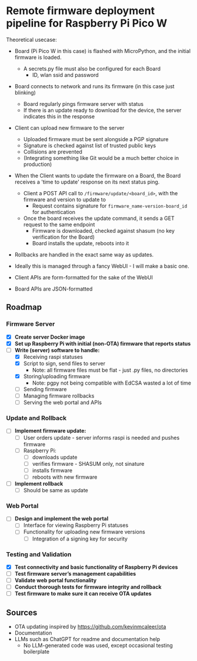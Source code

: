 # Remote firmware deployment pipeline for Raspberry Pi Pico W

Theoretical usecase:
- Board (Pi Pico W in this case) is flashed with MicroPython, and the initial firmware is loaded.
  - A secrets.py file must also be configured for each Board
    - ID, wlan ssid and password
- Board connects to network and runs its firmware (in this case just blinking)
  - Board regularly pings firmware server with status
  - If there is an update ready to download for the device,
    the server indicates this in the response
- Client can upload new firmware to the server
  - Uploaded firmware must be sent alongside a PGP signature
  - Signature is checked against list of trusted public keys
  - Collisions are prevented
  - (Integrating something like Git would be a much better choice in production)
- When the Client wants to update the firmware on a Board, the Board receives a 'time to update'
  response on its next status ping.
  - Client a POST API call to `/firmware/update/<board_id>`,
    with the firmware and version to update to
    - Request contains signature for `firmware_name-version-board_id` for authentication
  - Once the board receives the update command, it sends a GET request to the same endpoint
    - Firmware is downloaded, checked against shasum (no key verification for the Board)
    - Board installs the update, reboots into it
- Rollbacks are handled in the exact same way as updates.
- Ideally this is managed through a fancy WebUI - I will make a basic one.

- Client APIs are form-formatted for the sake of the WebUI
- Board APIs are JSON-formatted

## Roadmap

### Firmware Server

- [x] **Create server Docker image**
- [x] **Set up Raspberry Pi with initial (non-OTA) firmware that reports status**
- [ ] **Write (server) software to handle:**
  - [x] Receiving raspi statuses
  - [x] Script to sign, send files to server
    - Note: all firmware files must be flat - just .py files, no directories
  - [x] Storing/uploading firmware
    - Note: pgpy not being compatible with EdCSA wasted a lot of time
  - [ ] Sending firmware
  - [ ] Managing firmware rollbacks
  - [ ] Serving the web portal and APIs

### Update and Rollback

- [ ] **Implement firmware update:**
  - [ ] User orders update - server informs raspi is needed and pushes firmware
  - [ ] Raspberry Pi:
    - [ ] downloads update
    - [ ] verifies firmware - SHASUM only, not sinature
    - [ ] installs firmware
    - [ ] reboots with new firmware
- [ ] **Implement rollback**
  - [ ] Should be same as update

### Web Portal

- [ ] **Design and implement the web portal**
  - [ ] Interface for viewing Raspberry Pi statuses
  - [ ] Functionality for uploading new firmware versions
    - [ ] Integration of a signing key for security

### Testing and Validation

- [x] **Test connectivity and basic functionality of Raspberry Pi devices**
- [ ] **Test firmware server’s management capabilities**
- [ ] **Validate web portal functionality**
- [ ] **Conduct thorough tests for firmware integrity and rollback**
- [ ] **Test firmware to make sure it can receive OTA updates**

## Sources
- OTA updating inspired by https://github.com/kevinmcaleer/ota
- Documentation
- LLMs such as ChatGPT for readme and documentation help
  - No LLM-generated code was used, except occasional testing boilerplate
